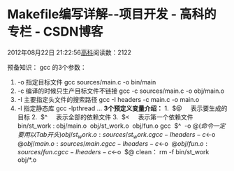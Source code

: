 
# Makefile编写详解--项目开发 - 高科的专栏 - CSDN博客

2012年08月22日 21:22:56[高科](https://me.csdn.net/pbymw8iwm)阅读数：2122


预备知识：
gcc 的3个参数：
1. -o 指定目标文件
gcc sources/main.c -o bin/main
2. -c 编译的时候只生产目标文件不链接
gcc -c sources/main.c -o obj/main.o
3. -I 主要指定头文件的搜索路径
gcc -I headers -c main.c -o main.o
4. -l 指定静态库
gcc -lpthread ...
**3个预定义变量介绍：**
1.  $@     表示要生成的目标
2.  $^     表示全部的依赖文件
3.  $<     表示第一个依赖文件
bin/st_work : obj/main.o  obj/st_work.o  obj/fun.o
gcc  $^  -o $@  (命令一定要用以Tab开头)
obj/st_work.o : sources/st_work.c
gcc  -I  headers   -c$<-o  $@
obj/main.o :sources/main.c
gcc  -I  headers   -c$<-o  $@
obj/fun.o  :sources/fun.c
gcc  -I  headers   -c$<-o  $@
clean：
rm -f bin/st_work obj/*.o

